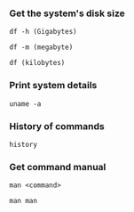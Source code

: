 ### Get the system's disk size

```
df -h (Gigabytes)

df -m (megabyte)

df (kilobytes)
```

### Print system details

```
uname -a
```

### History of commands

```
history
```

### Get command manual

```
man <command>

man man
```